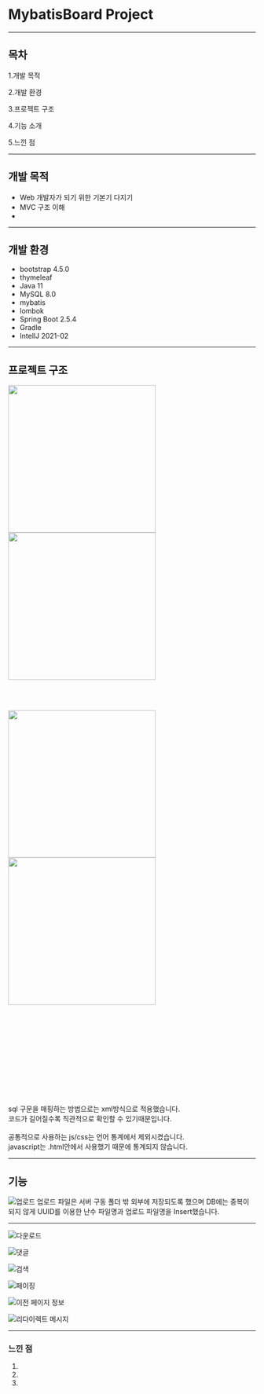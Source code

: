 # MybatisBoard Project
---
## 목차

1.개발 목적  

2.개발 환경 

3.프로젝트 구조  

4.기능 소개  

5.느낀 점

---
## 개발 목적
* Web 개발자가 되기 위한 기본기 다지기
* MVC 구조 이해
*
---
## 개발 환경
* bootstrap 4.5.0
* thymeleaf 
* Java 11
* MySQL 8.0
* mybatis
* lombok
* Spring Boot 2.5.4
* Gradle
* IntellJ 2021-02
---
## 프로젝트 구조
<img width="300" align="left" src="https://user-images.githubusercontent.com/83013198/147532500-8b19115b-8b2b-4077-b048-565e030aed82.png">
<img width="300" src="https://user-images.githubusercontent.com/83013198/147532503-e9228b67-a430-444c-ad49-e6843d0e692e.png">

<br><br>

<img width="300" align="left" src="https://user-images.githubusercontent.com/83013198/147803248-7edb73e1-7e0a-4451-83ad-97fdfd460931.PNG">
<img width="300" src="https://user-images.githubusercontent.com/83013198/147805420-c83be289-094d-4868-bcb4-3a0b0496e38c.png">

<br><br><br><br><br><br><br><br><br><br><br>
sql 구문을 매핑하는 방법으로는 xml방식으로 적용했습니다. 
<br>
코드가 길어질수록 직관적으로 확인할 수 있기때문입니다.
<br><br>
공통적으로 사용하는 js/css는 언어 통계에서 제외시켰습니다.
<br>
javascript는 .html안에서 사용했기 때문에 통계되지 않습니다.

---
## 기능
![업로드](https://user-images.githubusercontent.com/83013198/148327655-2e4697dc-84c9-4a4b-98d4-b4ed19954d06.gif)
업로드 파일은 서버 구동 폴더 밖 외부에 저장되도록 했으며
DB에는 중복이 되지 않게 UUID를 이용한 난수 파일명과 업로드 파일명을 Insert했습니다.

---

![다운로드](https://user-images.githubusercontent.com/83013198/148331469-0e17d7d5-4231-465b-a14b-3489449af4bd.gif)

![댓글](https://user-images.githubusercontent.com/83013198/148725290-1890d998-3d13-4cc7-9b5b-251548a4c939.gif)

![검색](https://user-images.githubusercontent.com/83013198/148332075-fca27c98-d11b-4f85-937f-73ce6856c41a.gif)

![페이징](https://user-images.githubusercontent.com/83013198/148725287-4fc6b5ea-3f01-466a-846c-831e41dd4ab6.gif)

![이전 페이지 정보](https://user-images.githubusercontent.com/83013198/148725292-80b40a62-796e-4951-9d16-4a8a5cb275c6.gif)

![리다이렉트 메시지](https://user-images.githubusercontent.com/83013198/148725293-1b2e506a-49c5-4360-8ab1-3ad854cf5715.gif)


---
### 느낀 점
1.
2.
3.

